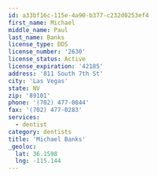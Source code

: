```yaml
---
id: a33bf16c-115e-4a90-b377-c232d0253ef4
first_name: Michael
middle_name: Paul
last_name: Banks
license_type: DDS
license_number: '2630'
license_status: Active
license_expiration: '42185'
address: '811 South 7th St'
city: 'Las Vegas'
state: NV
zip: '89101'
phone: '(702) 477-0844'
fax: '(702) 477-0283'
services:
  - dentist
category: dentists
title: 'Michael Banks'
_geoloc:
  lat: 36.1598
  lng: -115.144
---
```

